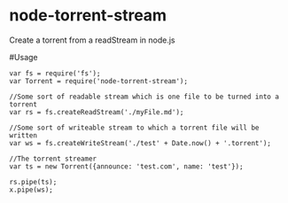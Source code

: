 # node-torrent-stream
Create a torrent from a readStream in node.js

#Usage

```
var fs = require('fs');
var Torrent = require('node-torrent-stream');

//Some sort of readable stream which is one file to be turned into a torrent
var rs = fs.createReadStream('./myFile.md');

//Some sort of writeable stream to which a torrent file will be written
var ws = fs.createWriteStream('./test' + Date.now() + '.torrent');

//The torrent streamer
var ts = new Torrent({announce: 'test.com', name: 'test'});

rs.pipe(ts);
x.pipe(ws);

```